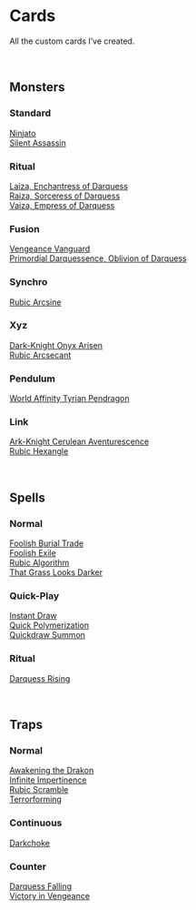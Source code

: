 # Cards

All the custom cards I’ve created.


<br>


## Monsters

### Standard
[Ninjato](monsters/standard/Ninjato.md)  
[Silent Assassin](monsters/standard/Silent%20Assassin.md)  

### Ritual
[Laiza, Enchantress of Darquess](monsters/ritual/Laiza.md)  
[Raiza, Sorceress of Darquess](monsters/ritual/Raiza.md)  
[Vaiza, Empress of Darquess](monsters/ritual/Vaiza.md)  

### Fusion
[Vengeance Vanguard](monsters/fusion/Vengeance%20Vanguard.md)  
[Primordial Darquessence, Oblivion of Darquess](monsters/fusion/Primordial%20Darquessence.md)  

### Synchro
[Rubic Arcsine](monsters/synchro/Rubic%20Arcsine.md)  

### Xyz
[Dark-Knight Onyx Arisen](monsters/xyz/Dark-Knight%20Onyx%20Arisen.md)  
[Rubic Arcsecant](monsters/xyz/Rubic%20Arcsecant.md)  

### Pendulum
[World Affinity Tyrian Pendragon](monsters/ritual/World%20Affinity%20Tyrian%20Pendragon.md)  

### Link
[Ark-Knight Cerulean Aventurescence](monsters/link/Ark-Knight%20Cerulean%20Aventurescence.md)  
[Rubic Hexangle](monsters/link/Rubic%20Hexangle.md)  


<br>


## Spells

### Normal
[Foolish Burial Trade](spells/Foolish%20Burial%20Trade.md)  
[Foolish Exile](spells/Foolish%20Exile.md)  
[Rubic Algorithm](spells/Rubic%20Algorithm.md)  
[That Grass Looks Darker](spells/That%20Grass%20Looks%20Darker.md)  

### Quick-Play
[Instant Draw](spells/Instant%20Draw.md)  
[Quick Polymerization](spells/Quick%20Polymerization.md)  
[Quickdraw Summon](spells/Quickdraw%20Summon.md)  

### Ritual
[Darquess Rising](spells/Darquess%20Rising.md)  


<br>


## Traps

### Normal
[Awakening the Drakon](traps/Awakening%20the%20Drakon.md)  
[Infinite Impertinence](traps/Infinite%20Impertinence.md)  
[Rubic Scramble](traps/Rubic%20Scramble.md)  
[Terrorforming](traps/Terrorforming.md)  

### Continuous
[Darkchoke](traps/Darkchoke.md)  

### Counter
[Darquess Falling](traps/Darquess%20Falling.md)  
[Victory in Vengeance](Victory%20in%20Vengeance.md)  

